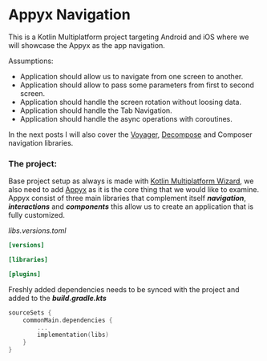 # Appyx Navigation

This is a Kotlin Multiplatform project targeting Android and iOS where we will showcase the Appyx as the app
navigation.

Assumptions:

- Application should allow us to navigate from one screen to another.
- Application should allow to pass some parameters from first to second screen.
- Application should handle the screen rotation without loosing data.
- Application should handle the Tab Navigation.
- Application should handle the async operations with coroutines.

In the next posts I will also cover
the [Voyager](https://github.com/mkonkel/VoyagerNavigation), [Decompose](https://github.com/mkonkel/DecomposeNavigation)
and
Composer navigation libraries.

### The project:

Base project setup as always is made with [Kotlin Multiplatform Wizard](https://kmp.jetbrains.com), we also need to add
[Appyx](https://github.com/bumble-tech/appyx) as it is the core thing that we would like to examine.
Appyx consist of three main libraries that complement itself ***navigation***, ***interactions*** and ***components*** this allow us to create an application that is fully customized.

*libs.versions.toml*

```toml
[versions]

[libraries]

[plugins]

```

Freshly added dependencies needs to be synced with the project and added to the ***build.gradle.kts***

```kotlin
sourceSets {
    commonMain.dependencies {
        ...
        implementation(libs)
    }
}
```